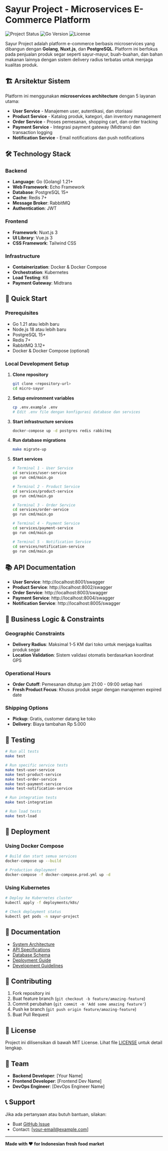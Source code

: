 # Sayur Project - Microservices E-Commerce Platform

![Project Status](https://img.shields.io/badge/status-in%20development-yellow)
![Go Version](https://img.shields.io/badge/go-%3E%3D1.21-blue)
![License](https://img.shields.io/badge/license-MIT-green)

Sayur Project adalah platform e-commerce berbasis microservices yang dibangun dengan **Golang**, **Nuxt.js**, dan **PostgreSQL**. Platform ini berfokus pada penjualan produk segar seperti sayur-mayur, buah-buahan, dan bahan makanan lainnya dengan sistem delivery radius terbatas untuk menjaga kualitas produk.

## 🏗️ Arsitektur Sistem

Platform ini menggunakan **microservices architecture** dengan 5 layanan utama:

- **User Service** - Manajemen user, autentikasi, dan otorisasi
- **Product Service** - Katalog produk, kategori, dan inventory management  
- **Order Service** - Proses pemesanan, shopping cart, dan order tracking
- **Payment Service** - Integrasi payment gateway (Midtrans) dan transaction logging
- **Notification Service** - Email notifications dan push notifications

## 🛠️ Technology Stack

### Backend
- **Language**: Go (Golang) 1.21+
- **Web Framework**: Echo Framework
- **Database**: PostgreSQL 15+
- **Cache**: Redis 7+
- **Message Broker**: RabbitMQ
- **Authentication**: JWT

### Frontend  
- **Framework**: Nuxt.js 3
- **UI Library**: Vue.js 3
- **CSS Framework**: Tailwind CSS

### Infrastructure
- **Containerization**: Docker & Docker Compose
- **Orchestration**: Kubernetes
- **Load Testing**: K6
- **Payment Gateway**: Midtrans

## 🚀 Quick Start

### Prerequisites
- Go 1.21 atau lebih baru
- Node.js 18 atau lebih baru
- PostgreSQL 15+
- Redis 7+
- RabbitMQ 3.12+
- Docker & Docker Compose (optional)

### Local Development Setup

1. **Clone repository**
   ```bash
   git clone <repository-url>
   cd micro-sayur
   ```

2. **Setup environment variables**
   ```bash
   cp .env.example .env
   # Edit .env file dengan konfigurasi database dan services
   ```

3. **Start infrastructure services**
   ```bash
   docker-compose up -d postgres redis rabbitmq
   ```

4. **Run database migrations**
   ```bash
   make migrate-up
   ```

5. **Start services**
   ```bash
   # Terminal 1 - User Service
   cd services/user-service
   go run cmd/main.go
   
   # Terminal 2 - Product Service  
   cd services/product-service
   go run cmd/main.go
   
   # Terminal 3 - Order Service
   cd services/order-service
   go run cmd/main.go
   
   # Terminal 4 - Payment Service
   cd services/payment-service
   go run cmd/main.go
   
   # Terminal 5 - Notification Service
   cd services/notification-service
   go run cmd/main.go
   ```

## 📚 API Documentation

- **User Service**: http://localhost:8001/swagger
- **Product Service**: http://localhost:8002/swagger  
- **Order Service**: http://localhost:8003/swagger
- **Payment Service**: http://localhost:8004/swagger
- **Notification Service**: http://localhost:8005/swagger

## 🏪 Business Logic & Constraints

### Geographic Constraints
- **Delivery Radius**: Maksimal 1-5 KM dari toko untuk menjaga kualitas produk segar
- **Location Validation**: Sistem validasi otomatis berdasarkan koordinat GPS

### Operational Hours  
- **Order Cutoff**: Pemesanan ditutup jam 21:00 - 09:00 setiap hari
- **Fresh Product Focus**: Khusus produk segar dengan manajemen expired date

### Shipping Options
- **Pickup**: Gratis, customer datang ke toko
- **Delivery**: Biaya tambahan Rp 5.000

## 🧪 Testing

```bash
# Run all tests
make test

# Run specific service tests
make test-user-service
make test-product-service  
make test-order-service
make test-payment-service
make test-notification-service

# Run integration tests
make test-integration

# Run load tests
make test-load
```

## 🚢 Deployment

### Using Docker Compose
```bash
# Build dan start semua services
docker-compose up --build

# Production deployment
docker-compose -f docker-compose.prod.yml up -d
```

### Using Kubernetes
```bash
# Deploy ke Kubernetes cluster
kubectl apply -f deployments/k8s/

# Check deployment status
kubectl get pods -n sayur-project
```

## 📖 Documentation

- [System Architecture](docs/architecture.md)
- [API Specifications](docs/api.md)
- [Database Schema](docs/database.md)
- [Deployment Guide](docs/deployment.md)
- [Development Guidelines](docs/development.md)

## 🤝 Contributing

1. Fork repository ini
2. Buat feature branch (`git checkout -b feature/amazing-feature`)
3. Commit perubahan (`git commit -m 'Add some amazing feature'`)
4. Push ke branch (`git push origin feature/amazing-feature`)
5. Buat Pull Request

## 📝 License

Project ini dilisensikan di bawah MIT License. Lihat file [LICENSE](LICENSE) untuk detail lengkap.

## 👥 Team

- **Backend Developer**: [Your Name]
- **Frontend Developer**: [Frontend Dev Name]  
- **DevOps Engineer**: [DevOps Engineer Name]

## 📞 Support

Jika ada pertanyaan atau butuh bantuan, silakan:
- Buat [GitHub Issue](../../issues)
- Contact: [your-email@example.com]

---

**Made with ❤️ for Indonesian fresh food market**